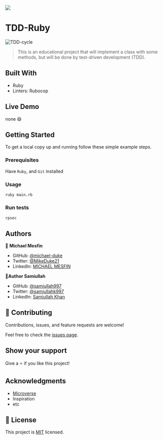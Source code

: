 ![](https://img.shields.io/badge/Microverse-blueviolet)

# TDD-Ruby
![TDD-cycle](https://user-images.githubusercontent.com/84629565/201086719-4bfe3865-ebb5-4a91-9297-c4eef446224a.png)
> This is an educational project that will implement a class with some methods, but will be done by test-driven development (TDD).


## Built With

- Ruby
- Linters: Rubocop

## Live Demo 

none :smile:

## Getting Started

To get a local copy up and running follow these simple example steps.
### Prerequisites
Have `Ruby`, and `Git` installed
### Usage
`ruby main.rb`
### Run tests
`rpsec`
## Authors

👤 **Michael Mesfin**

- GitHub: [@michael-duke](https://github.com/michael-duke)
- Twitter: [@MikeDuke21](https://twitter.com/MikeDuke21)
- LinkedIn: [MICHAEL MESFIN](https://linkedin.com/in/https://www.linkedin.com/in/michael-21-duke/)

👤**Author Samiullah**

- GitHub: [@samiullah997](https://github.com/samiullah997)
- Twitter: [@samiullahk997](https://twitter.com/samiullahk997)
- LinkedIn: [Samiullah Khan](https://www.linkedin.com/in/samiullah-khan-2702b7171/)


## 🤝 Contributing

Contributions, issues, and feature requests are welcome!

Feel free to check the [issues page](../../issues/).

## Show your support

Give a ⭐️ if you like this project!

## Acknowledgments

- [Microverse](microverse.org)
- Inspiration
- etc

## 📝 License

This project is [MIT](./MIT.md) licensed.